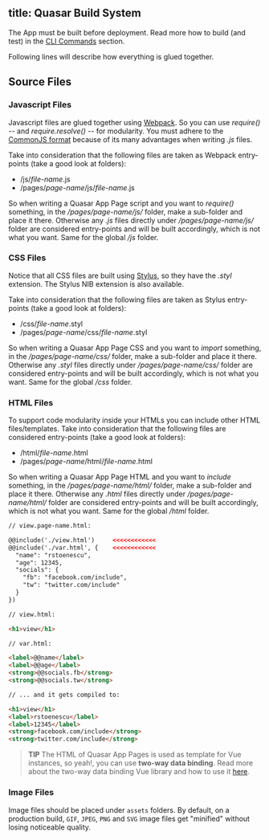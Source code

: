 title: Quasar Build System
---
The App must be built before deployment. Read more how to build (and test) in the [CLI Commands](/guide/cli-commands.html#Build_App) section.

Following lines will describe how everything is glued together.

## Source Files

### Javascript Files
Javascript files are glued together using <a href="http://webpack.github.io/docs/" target="_blank">Webpack</a>. So you can use *require()* -- and *require.resolve()* -- for modularity. You must adhere to the [CommonJS format](/guide/commonjs-format.html) because of its many advantages when writing *.js* files.

Take into consideration that the following files are taken as Webpack entry-points (take a good look at folders):
* /js/*file-name*.js
* /pages/*page-name*/js/*file-name*.js

So when writing a Quasar App Page script and you want to *require()* something, in the */pages/page-name/js/* folder, make a sub-folder and place it there. Otherwise any *.js* files directly under */pages/page-name/js/* folder are considered entry-points and will be built accordingly, which is not what you want. Same for the global */js* folder.

### CSS Files
Notice that all CSS files are built using <a href="https://learnboost.github.io/stylus/" target="_blank">Stylus</a>, so they have the *.styl* extension. The Stylus NIB extension is also available.

Take into consideration that the following files are taken as Stylus entry-points (take a good look at folders):
* /css/*file-name*.styl
* /pages/*page-name*/css/*file-name*.styl

So when writing a Quasar App Page CSS and you want to *import* something, in the */pages/page-name/css/* folder, make a sub-folder and place it there. Otherwise any *.styl* files directly under */pages/page-name/css/* folder are considered entry-points and will be built accordingly, which is not what you want. Same for the global */css* folder.

### HTML Files
To support code modularity inside your HTMLs you can include other HTML files/templates. Take into consideration that the following files are considered entry-points (take a good look at folders):
* /html/*file-name*.html
* /pages/*page-name*/html/*file-name*.html

So when writing a Quasar App Page HTML and you want to *include* something, in the */pages/page-name/html/* folder, make a sub-folder and place it there. Otherwise any *.html* files directly under */pages/page-name/html/* folder are considered entry-points and will be built accordingly, which is not what you want. Same for the global */html* folder.

``` html
// view.page-name.html:

@@include('./view.html')     <<<<<<<<<<<<
@@include('./var.html', {    <<<<<<<<<<<<
  "name": "rstoenescu",
  "age": 12345,
  "socials": {
    "fb": "facebook.com/include",
    "tw": "twitter.com/include"
  }
})
```

``` html
// view.html:

<h1>view</h1>
```

``` html
// var.html:

<label>@@name</label>
<label>@@age</label>
<strong>@@socials.fb</strong>
<strong>@@socials.tw</strong>
```

``` html
// ... and it gets compiled to:

<h1>view</h1>
<label>rstoenescu</label>
<label>12345</label>
<strong>facebook.com/include</strong>
<strong>twitter.com/include</strong>
```

> **TIP**
> The HTML of Quasar App Pages is used as template for Vue instances, so yeah!, you can use **two-way data binding**. Read more about the two-way data binding Vue library and how to use it <a href="http://vuejs.org" target="_blank">here</a>.

### Image Files
Image files should be placed under `assets` folders. By default, on a production build, `GIF`, `JPEG`, `PNG` and `SVG` image files get "minified" without losing noticeable quality.
